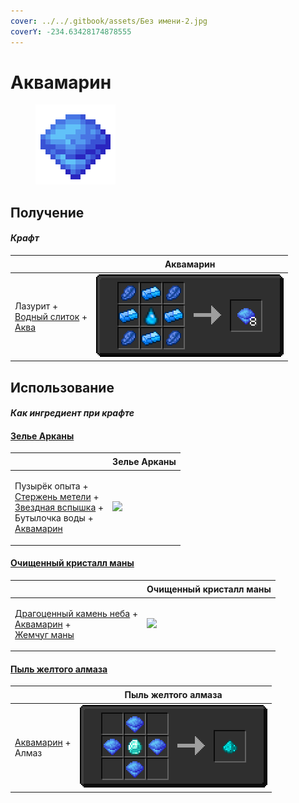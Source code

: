 ```yaml
---
cover: ../../.gitbook/assets/Без имени-2.jpg
coverY: -234.63428174878555
---
```


# Аквамарин

<figure><img src="../../.gitbook/assets/aquamarine_128.png" alt=""><figcaption></figcaption></figure>

## Получение

#### _Крафт_

| ㅤ                                                                                                | Аквамарин                                 |
| ------------------------------------------------------------------------------------------------ | ----------------------------------------- |
| <p>Лазурит +<br><a href="aquatic_ingot.md">Водный слиток</a> +<br><a href="aqua.md">Аква</a></p> | ![](../../.gitbook/assets/aquamarine.png) |

## Использование

#### _Как ингредиент при крафте_

#### [Зелье Арканы](weak\_arcana\_potion.md)

| ㅤ                                                                                                                                                                                     | Зелье Арканы                                        |
| ------------------------------------------------------------------------------------------------------------------------------------------------------------------------------------- | --------------------------------------------------- |
| <p>Пузырёк опыта +<br><a href="blizz_rod.md">Стержень метели</a> +<br><a href="star_flare.md">Звездная вспышка</a> +<br>Бутылочка воды +<br><a href="aquamarine.md">Аквамарин</a></p> | ![](../../.gitbook/assets/weak\_arcana\_potion.png) |

#### [Очищенный кристалл маны](refained\_mana\_crystal2.md)

| ㅤ                                                                                                                                                    | Очищенный кристалл маны                                 |
| ---------------------------------------------------------------------------------------------------------------------------------------------------- | ------------------------------------------------------- |
| <p><a href="perk_gem_sky.md">Драгоценный камень неба</a> +<br><a href="aquamarine.md">Аквамарин</a> +<br><a href="mana_pearl.md">Жемчуг маны</a></p> | ![](../../.gitbook/assets/refained\_mana\_crystal2.png) |

#### [Пыль желтого алмаза](medium.md)

| ㅤ                                                       | Пыль желтого алмаза                   |
| ------------------------------------------------------- | ------------------------------------- |
| <p><a href="aquamarine.md">Аквамарин</a> +<br>Алмаз</p> | ![](../../.gitbook/assets/medium.png) |
